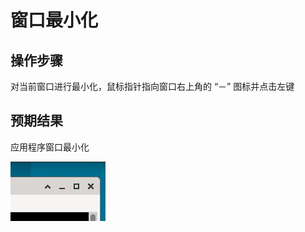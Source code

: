 # 窗口最小化

## 操作步骤

对当前窗口进行最小化，鼠标指针指向窗口右上角的 “－” 图标并点击左键

## 预期结果

应用程序窗口最小化

![窗口最小化.png](./img/窗口最小化.png)
